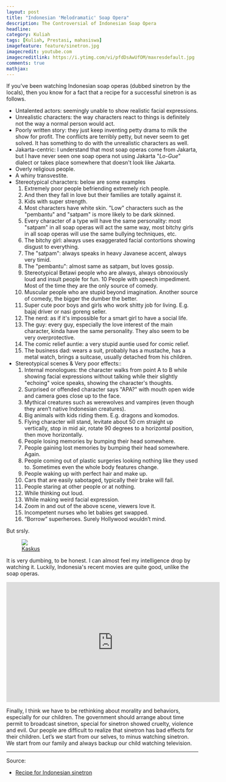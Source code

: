 ```yaml
---
layout: post
title: "Indonesian 'Melodramatic' Soap Opera"
description: The Controversial of Indonesian Soap Opera
headline: 
category: Kuliah
tags: [Kuliah, Prestasi, mahasiswa]
imagefeature: feature/sinetron.jpg
imagecredit: youtube.com
imagecreditlink: https://i.ytimg.com/vi/pfdDsAwUfOM/maxresdefault.jpg
comments: true
mathjax: 
---
```


If you’ve been watching Indonesian soap operas (dubbed sinetron by the locals), then you know for a fact that a recipe for a successful sinetron is as follows.

- Untalented actors: seemingly unable to show realistic facial expressions.
- Unrealistic characters: the way characters react to things is definitely not the way a normal person would act.
- Poorly written story: they just keep inventing petty drama to milk the show for profit. The conflicts are terribly petty, but never seem to get solved. It has something to do with the unrealistic characters as well.
- Jakarta-centric: I understand that most soap operas come from Jakarta, but I have never seen one soap opera not using Jakarta "*Lo-Gue*" dialect or takes place somewhere that doesn't look like Jakarta.
- Overly religious people.
- A whiny transvestite.
- Stereotypical characters: below are some examples
	1. Extremely poor people befriending extremely rich people.
	2. And then they fall in love but their families are totally against it.
	3. Kids with super strength.
	4. Most characters have white skin. "Low" characters such as the "pembantu" and "satpam" is more likely to be dark skinned.
	5. Every character of a type will have the same personality: most "satpam" in all soap operas will act the same way, most bitchy girls in all soap operas will use the same bullying techniques, etc.
	6. The bitchy girl: always uses exaggerated facial contortions showing disgust to everything.
	7. The "satpam": always speaks in heavy Javanese accent, always very timid.
	8. The "pembantu": almost same as satpam, but loves gossip.
	9. Stereotypical Betawi people who are always, always obnoxiously loud and insult people for fun.
	10 People with speech impediment. Most of the time they are the only source of comedy.
	11. Muscular people who are stupid beyond imagination. Another source of comedy, the bigger the dumber the better.
	12. Super cute poor boys and girls who work shitty job for living. E.g. bajaj driver or nasi goreng seller.
	13. The nerd: as if it's impossible for a smart girl to have a social life.
	14. The guy: every guy, especially the love interest of the main character, kinda have the same personality. They also seem to be very overprotective.
	15. The comic relief auntie: a very stupid auntie used for comic relief.
	16. The business dad: wears a suit, probably has a mustache, has a metal watch, brings a suitcase, usually detached from his children.
- Stereotypical scenes & Very poor effects::
	1. Internal monologues: the character walks from point A to B while showing facial expressions without talking while their slightly "echoing" voice speaks, showing the character's thoughts.
	1. Surprised or offended character says "APA?" with mouth open wide and camera goes close up to the face.
	1. Mythical creatures such as werewolves and vampires (even though they aren’t native Indonesian creatures).
	1. Big animals with kids riding them. E.g. dragons and komodos.
	1. Flying character will stand, levitate about 50 cm straight up vertically, stop in mid air, rotate 90 degrees to a horizontal position, then move horizontally. 
	1. People losing memories by bumping their head somewhere.
	1. People gaining lost memories by bumping their head somewhere. Again.
	1. People coming out of plastic surgeries looking nothing like they used to. Sometimes even the whole body features change.
	1. People waking up with perfect hair and make up.
	1. Cars that are easily sabotaged, typically their brake will fail.
	1. People staring at other people or at nothing.
	1. While thinking out loud.
	1. While making weird facial expression.
	1. Zoom in and out of the above scene, viewers love it.
	1. Incompetent nurses who let babies get swapped.
	1. “Borrow” superheroes. Surely Hollywood wouldn’t mind.

But srsly.

<figure>
	<a href="http://kkcdn-static.kaskus.co.id/images/2012/08/22/1152780_20120822094638.jpg"><img src="http://kkcdn-static.kaskus.co.id/images/2012/08/22/1152780_20120822094638.jpg"></a>
	<figcaption><a href="http://kaskus.co.id/thread/000000000000000015886359/kenapa-harus-ada-batman-sampah-di-tutur-tinular/" target="_blank">Kaskus</a></figcaption>
</figure>

It is very dumbing, to be honest. I can almost feel my intelligence drop by watching it. Luckily, Indonesia's recent movies are quite good, unlike the soap operas.

<iframe width="560" height="315" src="https://www.youtube.com/embed/7PP_RapBJoQ" frameborder="0" allowfullscreen></iframe>

Finally, I think we have to be rethinking about morality and behaviors, especially for our children. The government should arrange about time permit to broadcast sinetron, special for sinetron showed cruelty, violence and evil. Our people are difficult to realize that sinetron has bad effects for their children. Let’s we start from our selves, to minus watching sinetron. We start from our family and always backup our child watching television.

-----
Source:

- [Recipe for Indonesian sinetron](http://priapurnama.github.io/2015/03/09/recipe-for-indonesian-sinetron.html)
